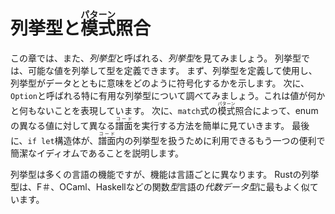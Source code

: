 # 列挙型と<ruby>模式<rt>パターン</rt></ruby>照合

この章では、また、*列挙型*と呼ばれる、*列挙型*を見てみましょう。
列挙型では、可能な値を列挙して型を定義できます。
まず、列挙型を定義して使用し、列挙型がデータとともに意味をどのように符号化するかを示します。
次に、`Option`と呼ばれる特に有用な列挙型について調べてみましょう。これは値が何かと何もないことを表現しています。
次に、`match`式の<ruby>模式<rt>パターン</rt></ruby>照合によって、enumの異なる値に対して異なる<ruby>譜面<rt>コード</rt></ruby>を実行する方法を簡単に見ていきます。
最後に、`if let`構造体が、<ruby>譜面<rt>コード</rt></ruby>内の列挙型を扱うために利用できるもう一つの便利で簡潔なイディオムであることを説明します。

列挙型は多くの言語の機能ですが、機能は言語ごとに異なります。
Rustの列挙型は、F＃、OCaml、Haskellなどの関数*型*言語の*代数データ型*に最もよく似ています。
